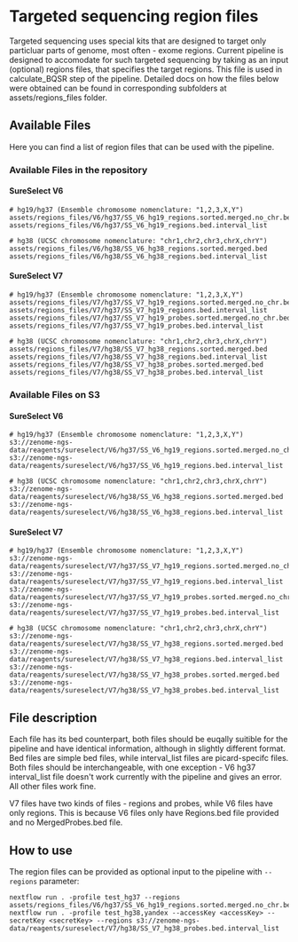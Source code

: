 # Targeted sequencing region files
Targeted sequencing uses special kits that are designed to target only particluar parts of genome, most often - exome regions.
Current pipeline is designed to accomodate for such targeted sequencing by taking as an input (optional) regions files, that specifies the target regions. This file is used in calculate_BQSR step of the pipeline. Detailed docs on how the files below were obtained can be found in corresponding subfolders at assets/regions_files folder.

## Available Files
Here you can find a list of region files that can be used with the pipeline.

### Available Files in the repository
#### SureSelect V6
```
# hg19/hg37 (Ensemble chromosome nomenclature: "1,2,3,X,Y")
assets/regions_files/V6/hg37/SS_V6_hg19_regions.sorted.merged.no_chr.bed
assets/regions_files/V6/hg37/SS_V6_hg19_regions.bed.interval_list

# hg38 (UCSC chromosome nomenclature: "chr1,chr2,chr3,chrX,chrY")
assets/regions_files/V6/hg38/SS_V6_hg38_regions.sorted.merged.bed
assets/regions_files/V6/hg38/SS_V6_hg38_regions.bed.interval_list
```

#### SureSelect V7
```
# hg19/hg37 (Ensemble chromosome nomenclature: "1,2,3,X,Y")
assets/regions_files/V7/hg37/SS_V7_hg19_regions.sorted.merged.no_chr.bed
assets/regions_files/V7/hg37/SS_V7_hg19_regions.bed.interval_list
assets/regions_files/V7/hg37/SS_V7_hg19_probes.sorted.merged.no_chr.bed
assets/regions_files/V7/hg37/SS_V7_hg19_probes.bed.interval_list

# hg38 (UCSC chromosome nomenclature: "chr1,chr2,chr3,chrX,chrY")
assets/regions_files/V7/hg38/SS_V7_hg38_regions.sorted.merged.bed
assets/regions_files/V7/hg38/SS_V7_hg38_regions.bed.interval_list
assets/regions_files/V7/hg38/SS_V7_hg38_probes.sorted.merged.bed
assets/regions_files/V7/hg38/SS_V7_hg38_probes.bed.interval_list
```

### Available Files on S3
#### SureSelect V6
```
# hg19/hg37 (Ensemble chromosome nomenclature: "1,2,3,X,Y")
s3://zenome-ngs-data/reagents/sureselect/V6/hg37/SS_V6_hg19_regions.sorted.merged.no_chr.bed
s3://zenome-ngs-data/reagents/sureselect/V6/hg37/SS_V6_hg19_regions.bed.interval_list

# hg38 (UCSC chromosome nomenclature: "chr1,chr2,chr3,chrX,chrY")
s3://zenome-ngs-data/reagents/sureselect/V6/hg38/SS_V6_hg38_regions.sorted.merged.bed
s3://zenome-ngs-data/reagents/sureselect/V6/hg38/SS_V6_hg38_regions.bed.interval_list
```

#### SureSelect V7
```
# hg19/hg37 (Ensemble chromosome nomenclature: "1,2,3,X,Y")
s3://zenome-ngs-data/reagents/sureselect/V7/hg37/SS_V7_hg19_regions.sorted.merged.no_chr.bed
s3://zenome-ngs-data/reagents/sureselect/V7/hg37/SS_V7_hg19_regions.bed.interval_list
s3://zenome-ngs-data/reagents/sureselect/V7/hg37/SS_V7_hg19_probes.sorted.merged.no_chr.bed
s3://zenome-ngs-data/reagents/sureselect/V7/hg37/SS_V7_hg19_probes.bed.interval_list

# hg38 (UCSC chromosome nomenclature: "chr1,chr2,chr3,chrX,chrY")
s3://zenome-ngs-data/reagents/sureselect/V7/hg38/SS_V7_hg38_regions.sorted.merged.bed
s3://zenome-ngs-data/reagents/sureselect/V7/hg38/SS_V7_hg38_regions.bed.interval_list
s3://zenome-ngs-data/reagents/sureselect/V7/hg38/SS_V7_hg38_probes.sorted.merged.bed
s3://zenome-ngs-data/reagents/sureselect/V7/hg38/SS_V7_hg38_probes.bed.interval_list
```

## File description
Each file has its bed counterpart, both files should be euqally suitible for the pipeline and have identical information, although in slightly different format. Bed files are simple bed files, while interval_list files are picard-specifc files. Both files should be interchangeable, with one exception - V6 hg37 interval_list file doesn't work currently with the pipeline and gives an error. All other files work fine.

V7 files have two kinds of files - regions and probes, while V6 files have only regions. This is because V6 files only have Regions.bed file provided and no MergedProbes.bed file.

## How to use
The region files can be provided as optional input to the pipeline with `--regions` parameter:
```
nextflow run . -profile test_hg37 --regions assets/regions_files/V6/hg37/SS_V6_hg19_regions.sorted.merged.no_chr.bed
nextflow run . -profile test_hg38,yandex --accessKey <accessKey> --secretKey <secretKey> --regions s3://zenome-ngs-data/reagents/sureselect/V7/hg38/SS_V7_hg38_probes.bed.interval_list
```